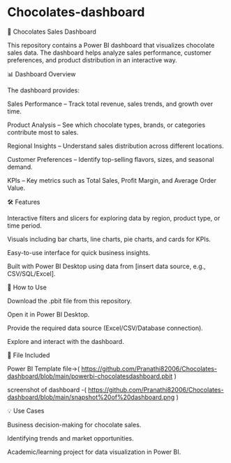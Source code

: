 # Chocolates-dashboard
🍫 Chocolates Sales Dashboard

This repository contains a Power BI dashboard that visualizes chocolate sales data. The dashboard helps analyze sales performance, customer preferences, and product distribution in an interactive way.

📊 Dashboard Overview

The dashboard provides:

Sales Performance – Track total revenue, sales trends, and growth over time.

Product Analysis – See which chocolate types, brands, or categories contribute most to sales.

Regional Insights – Understand sales distribution across different locations.

Customer Preferences – Identify top-selling flavors, sizes, and seasonal demand.

KPIs – Key metrics such as Total Sales, Profit Margin, and Average Order Value.

🛠️ Features

Interactive filters and slicers for exploring data by region, product type, or time period.

Visuals including bar charts, line charts, pie charts, and cards for KPIs.

Easy-to-use interface for quick business insights.

Built with Power BI Desktop using data from [insert data source, e.g., CSV/SQL/Excel].

🚀 How to Use

Download the .pbit file from this repository.

Open it in Power BI Desktop.

Provide the required data source (Excel/CSV/Database connection).

Explore and interact with the dashboard.

📂 File Included

 Power BI Template file->( https://github.com/Pranathi82006/Chocolates-dashboard/blob/main/powerbi-chocolatesdashboard.pbit )

 screenshot of dashboard -( https://github.com/Pranathi82006/Chocolates-dashboard/blob/main/snapshot%20of%20dashboard.png )

💡 Use Cases

Business decision-making for chocolate sales.

Identifying trends and market opportunities.

Academic/learning project for data visualization in Power BI.

